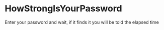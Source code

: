 # HowStrongIsYourPassword
Enter your password and wait, if it finds it you will be told the elapsed time
